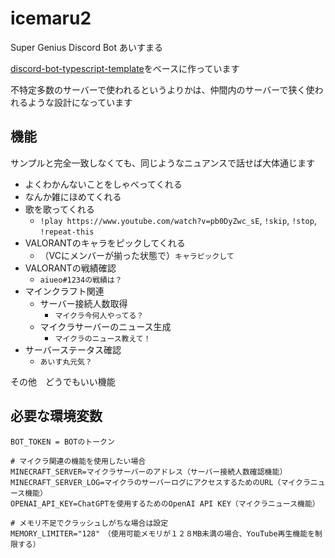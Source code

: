 # icemaru2
Super Genius Discord Bot あいすまる

[discord-bot-typescript-template](https://github.com/avaice/discord-bot-typescript-template)をベースに作っています

不特定多数のサーバーで使われるというよりかは、仲間内のサーバーで狭く使われるような設計になっています

## 機能
サンプルと完全一致しなくても、同じようなニュアンスで話せば大体通じます
- よくわかんないことをしゃべってくれる
- なんか雑にほめてくれる
- 歌を歌ってくれる
  - `!play https://www.youtube.com/watch?v=pb0DyZwc_sE`, `!skip`, `!stop`, `!repeat-this`
- VALORANTのキャラをピックしてくれる
  - （VCにメンバーが揃った状態で）`キャラピックして`
- VALORANTの戦績確認
  - `aiueo#1234の戦績は？`
- マインクラフト関連
  - サーバー接続人数取得
    - `マイクラ今何人やってる？`
  - マイクラサーバーのニュース生成
    - `マイクラのニュース教えて！`
- サーバーステータス確認
  - `あいす丸元気？`

その他　どうでもいい機能

## 必要な環境変数

```
BOT_TOKEN = BOTのトークン

# マイクラ関連の機能を使用したい場合
MINECRAFT_SERVER=マイクラサーバーのアドレス（サーバー接続人数確認機能）
MINECRAFT_SERVER_LOG=マイクラのサーバーログにアクセスするためのURL（マイクラニュース機能）
OPENAI_API_KEY=ChatGPTを使用するためのOpenAI API KEY（マイクラニュース機能）

# メモリ不足でクラッシュしがちな場合は設定
MEMORY_LIMITER="128"　（使用可能メモリが１２８MB未満の場合、YouTube再生機能を制限する）
```
